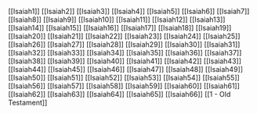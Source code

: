 [[Isaiah1]]
[[Isaiah2]]
[[Isaiah3]]
[[Isaiah4]]
[[Isaiah5]]
[[Isaiah6]]
[[Isaiah7]]
[[Isaiah8]]
[[Isaiah9]]
[[Isaiah10]]
[[Isaiah11]]
[[Isaiah12]]
[[Isaiah13]]
[[Isaiah14]]
[[Isaiah15]]
[[Isaiah16]]
[[Isaiah17]]
[[Isaiah18]]
[[Isaiah19]]
[[Isaiah20]]
[[Isaiah21]]
[[Isaiah22]]
[[Isaiah23]]
[[Isaiah24]]
[[Isaiah25]]
[[Isaiah26]]
[[Isaiah27]]
[[Isaiah28]]
[[Isaiah29]]
[[Isaiah30]]
[[Isaiah31]]
[[Isaiah32]]
[[Isaiah33]]
[[Isaiah34]]
[[Isaiah35]]
[[Isaiah36]]
[[Isaiah37]]
[[Isaiah38]]
[[Isaiah39]]
[[Isaiah40]]
[[Isaiah41]]
[[Isaiah42]]
[[Isaiah43]]
[[Isaiah44]]
[[Isaiah45]]
[[Isaiah46]]
[[Isaiah47]]
[[Isaiah48]]
[[Isaiah49]]
[[Isaiah50]]
[[Isaiah51]]
[[Isaiah52]]
[[Isaiah53]]
[[Isaiah54]]
[[Isaiah55]]
[[Isaiah56]]
[[Isaiah57]]
[[Isaiah58]]
[[Isaiah59]]
[[Isaiah60]]
[[Isaiah61]]
[[Isaiah62]]
[[Isaiah63]]
[[Isaiah64]]
[[Isaiah65]]
[[Isaiah66]]
[[1 - Old Testament]]